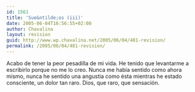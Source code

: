 ```yaml
---
id: 1561
title: 'Sue&ntilde;os (iii)'
date: 2005-06-04T16:56:55+02:00
author: Chavalina
layout: revision
guid: http://www.wp.chavalina.net/2005/06/04/481-revision/
permalink: /2005/06/04/481-revision/
---
```

Acabo de tener la peor pesadilla de mi vida. He tenido que levantarme a escribirlo porque no me lo creo. Nunca me había sentido como ahora mismo, nunca he sentido una angustia como ésta mientras he estado consciente, un dolor tan raro. Dios, que raro, que sensación.